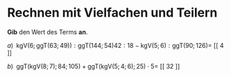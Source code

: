 <!--
version:  0.0.1

language: de

@style
main > *:not(:last-child) {
  margin-bottom: 3rem;
}

input {
    text-align: center;
}

.flex-container {
    display: flex;
    flex-wrap: wrap;
    align-items: stretch;
    gap: 20px;
}

.flex-child {
    flex: 1;
    min-width: 350px;
    margin-right: 20px;
}

@media (max-width: 400px) {
    .flex-child {
        flex: 100%;
        margin-right: 0;
    }
}
@end

formula: \carry   \textcolor{red}{\scriptsize #1}
formula: \digit   \rlap{\carry{#1}}\phantom{#2}#2
formula: \permil  \text{‰}

import: https://raw.githubusercontent.com/LiaTemplates/Tikz-Jax/main/README.md

script: https://cdn.jsdelivr.net/gh/LiaTemplates/Tikz-Jax@main/dist/index.js


tags: kgV, ggT, Vorrangsregeln, sehr schwer, normal, Angeben

comment: Rechne mit kleinsten gemeinsamen Vielfachen und größten gemeinsamen Teilern.

author: Martin Lommatzsch

-->




# Rechnen mit Vielfachen und Teilern


**Gib** den Wert des Terms **an**.



$a)\;\; \text{kgV}\left(6;\text{ggT}(63;49)\right):\text{ggT}(144;54) 42:18 - \text{kgV}(5;6):\text{ggT}(90;126)  =$ [[  4  ]]



$b)\;\; \text{ggT}\left(\text{kgV}(8;7);84;105\right) + \text{ggT}\left(\text{kgV}(5;4;6);25\right) \cdot 5 =$ [[ 32  ]]

